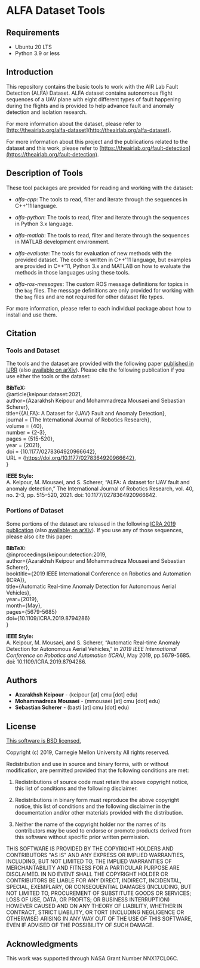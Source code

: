 # ALFA Dataset Tools

## Requirements
- Ubuntu 20 LTS
- Python 3.9 or less

## Introduction

This repository contains the basic tools to work with the AIR Lab Fault Detection (ALFA) Dataset. ALFA dataset contains autonomous flight sequences of a UAV plane with eight different types of fault happening during the flights and is provided to help advance fault and anomaly detection and isolation research. 

For more information about the dataset, please refer to [http://theairlab.org/alfa-dataset](http://theairlab.org/alfa-dataset).

For more information about this project and the publications related to the dataset and this work, please refer to [https://theairlab.org/fault-detection](https://theairlab.org/fault-detection).

## Description of Tools

These tool packages are provided for reading and working with the dataset:

- *alfa-cpp*: The tools to read, filter and iterate through the sequences in C++'11 language.

- *alfa-python*: The tools to read, filter and iterate through the sequences in Python 3.x language.

- *alfa-matlab*: The tools to read, filter and iterate through the sequences in MATLAB development environment.

- *alfa-evaluate*: The tools for evaluation of new methods with the provided dataset. The code is written in C++'11 language, but examples are provided in C++'11, Python 3.x and MATLAB on how to evaluate the methods in those languages using these tools. 

- *alfa-ros-messages*: The custom ROS message definitions for topics in the `bag` files. The message definitions are only provided for working with the `bag` files and are not required for other dataset file types.

For more information, please refer to each individual package about how to install and use them.

## Citation

### Tools and Dataset
The tools and the dataset are provided with the following paper [published in IJRR](https://doi.org/10.1177%2F0278364920966642) (also [available on arXiv](https://arxiv.org/abs/1907.06268)). Please cite the following publication if you use either the tools or the dataset:

**BibTeX:** \
@article{keipour:dataset:2021, \
author={Azarakhsh Keipour and Mohammadreza Mousaei and Sebastian Scherer}, \
title={{ALFA}: A Dataset for {UAV} Fault and Anomaly Detection}, \
journal = {The International Journal of Robotics Research}, \
volume = {40}, \
number = {2-3}, \
pages = {515-520}, \
year = {2021}, \
doi = {10.1177/0278364920966642}, \
URL = {https://doi.org/10.1177/0278364920966642}, \
}

**IEEE Style:** \
A. Keipour, M. Mousaei, and S. Scherer, “ALFA: A dataset for UAV fault and anomaly detection,” The International Journal of Robotics Research, vol. 40, no. 2-3, pp. 515–520, 2021. doi: 10.1177/0278364920966642.

### Portions of Dataset
Some portions of the dataset are released in the following [ICRA 2019 publication](https://ieeexplore.ieee.org/document/8794286) (also [available on arXiv](https://arxiv.org/abs/1907.00511)). If you use any of those sequences, please also cite this paper:

**BibTeX:** \
@inproceedings{keipour:detection:2019, \
author={Azarakhsh Keipour and Mohammadreza Mousaei and Sebastian Scherer}, \
booktitle={2019 IEEE International Conference on Robotics and Automation (ICRA)}, \
title={Automatic Real-time Anomaly Detection for Autonomous Aerial Vehicles}, \
year={2019}, \
month={May}, \
pages={5679-5685} \
doi={10.1109/ICRA.2019.8794286} \
}

**IEEE Style:** \
A. Keipour, M. Mousaei, and S. Scherer, “Automatic Real-time Anomaly Detection for Autonomous Aerial Vehicles,” in *2019 IEEE International Conference on Robotics and Automation (ICRA)*, May 2019, pp.5679-5685. doi: 10.1109/ICRA.2019.8794286. 

## Authors

* **Azarakhsh Keipour** - (keipour [at] cmu [dot] edu)
* **Mohammadreza Mousaei** - (mmousaei [at] cmu [dot] edu)
* **Sebastian Scherer** - (basti [at] cmu [dot] edu)

## License
[This software is BSD licensed.](http://opensource.org/licenses/BSD-3-Clause)

Copyright (c) 2019, Carnegie Mellon University
All rights reserved.

Redistribution and use in source and binary forms, with or without modification, are permitted provided that the following conditions are met:

1. Redistributions of source code must retain the above copyright notice, this list of conditions and the following disclaimer.

2. Redistributions in binary form must reproduce the above copyright notice, this list of conditions and the following disclaimer in the documentation and/or other materials provided with the distribution.

3. Neither the name of the copyright holder nor the names of its contributors may be used to endorse or promote products derived from this software without specific prior written permission.

THIS SOFTWARE IS PROVIDED BY THE COPYRIGHT HOLDERS AND CONTRIBUTORS "AS IS" AND ANY EXPRESS OR IMPLIED WARRANTIES, INCLUDING, BUT NOT LIMITED TO, THE IMPLIED WARRANTIES OF MERCHANTABILITY AND FITNESS FOR A PARTICULAR PURPOSE ARE DISCLAIMED. IN NO EVENT SHALL THE COPYRIGHT HOLDER OR CONTRIBUTORS BE LIABLE FOR ANY DIRECT, INDIRECT, INCIDENTAL, SPECIAL, EXEMPLARY, OR CONSEQUENTIAL DAMAGES (INCLUDING, BUT NOT LIMITED TO, PROCUREMENT OF SUBSTITUTE GOODS OR SERVICES; LOSS OF USE, DATA, OR PROFITS; OR BUSINESS INTERRUPTION) HOWEVER CAUSED AND ON ANY THEORY OF LIABILITY, WHETHER IN CONTRACT, STRICT LIABILITY, OR TORT (INCLUDING NEGLIGENCE OR OTHERWISE) ARISING IN ANY WAY OUT OF THE USE OF THIS SOFTWARE, EVEN IF ADVISED OF THE POSSIBILITY OF SUCH DAMAGE.

## Acknowledgments

This work was supported through NASA Grant Number NNX17CL06C.
